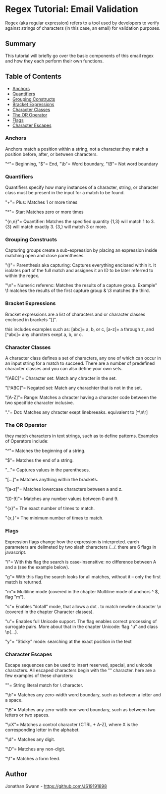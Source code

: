 # Regex Tutorial: Email Validation

Regex (aka regular expression) refers to a tool used by developers to verify against strings of characters (in this case, an email) for validation purposes. 

## Summary

This tutorial will briefly go over the basic components of this email regex and how they each perform their own functions. 

## Table of Contents

- [Anchors](#anchors)
- [Quantifiers](#quantifiers)
- [Grouping Constructs](#grouping-constructs)
- [Bracket Expressions](#bracket-expressions)
- [Character Classes](#character-classes)
- [The OR Operator](#the-or-operator)
- [Flags](#flags)
- [Character Escapes](#character-escapes)

### Anchors
Anchors match a position within a string, not a character.they match a position before, after, or between characters.

"^"= Beginning, "$"= End, "\b"= Word boundary, "\B"= Not word boundary

### Quantifiers
Quantifiers specify how many instances of a character, string, or character class must be present in the input for a match to be found.

"+"= Plus: Matches 1 or more times

"*"= Star: Matches zero or more times

"{n,n}"= Quantifier: Matches the specified quantity {1,3} will match 1 to 3. {3} will match exactly 3. {3,} will match 3 or more.

### Grouping Constructs
Capturing groups create a sub-expression by placing an expression inside matching open and close parentheses.

"()"= Parenthesis aka capturing: Captures everything enclosed within it. It isolates part of the full match and assignes it an ID to be later referred to within the regex.

"\n"= Numeric referenc: Matches the results of a capture group. Example" \1 matches the results of the first capture group & \3 matches the third.

### Bracket Expressions
Bracket expressions are a list of characters and or character classes enclosed in brackets "[]".

this includes examples such as: [abc]= a, b, or c, [a-z]= a through z, and [^abc]= any charcters exept a, b, or c.

### Character Classes
A character class defines a set of characters, any one of which can occur in an input string for a match to succeed. There are a number of predefined character classes and you can also define your own sets.

"[ABC]"= Character set: Match any chracter in the set.

"[^ABC]"= Negated set: Match any charachter that is not in the set.

"[A-Z]"= Range: Matches a chracter having a character code between the two specifide character inclusive.

"."= Dot: Matches any chracter exept linebreeaks. equivalent to [^\n\r]

### The OR Operator
they match characters in text strings, such as to define patterns. Examples of Operators include:

"^"= Matches the beginning of a string.

"$"= Matches the end of a string.

"..."= Captures values in the parentheses.

"[...]"= Matches anything within the brackets.

"[a-z]"= Matches lowercase characters between a and z.

"[0-9]"= Matches any number values between 0 and 9.

"{x}"= The exact number of times to match.

"{x,}"= The minimum number of times to match.

### Flags
Expression flags change how the expression is interpreted. earch parameters are delimeted by two slash characters /.../. there are 6 flags in javascript.

"i"= With this flag the search is case-insensitive: no difference between A and a (see the example below).

"g"= With this flag the search looks for all matches, without it – only the first match is returned.

"m"= Multiline mode (covered in the chapter Multiline mode of anchors ^ $, flag "m").

"s"= Enables “dotall” mode, that allows a dot . to match newline character \n (covered in the chapter Character classes).

"u"= Enables full Unicode support. The flag enables correct processing of surrogate pairs. More about that in the chapter Unicode: flag "u" and class \p{...}.

"y"= “Sticky” mode: searching at the exact position in the text

### Character Escapes
Escape sequences can be used to insert reserved, special, and unicode characters. All escaped characters begin with the "" character. here are a few examples of these charcters:

"\"= String literal match for \ character.

"\b"= Matches any zero-width word boundary, such as between a letter and a space.

"\B"= Matches any zero-width non-word boundary, such as between two letters or two spaces.

"\cX"= Matches a control character (CTRL + A-Z), where X is the corresponding letter in the alphabet.

"\d"= Matches any digit.

"\D"= Matches any non-digit.

"\f"= Matches a form feed.

## Author
Jonathan Swann - https://github.com/JS19191898

